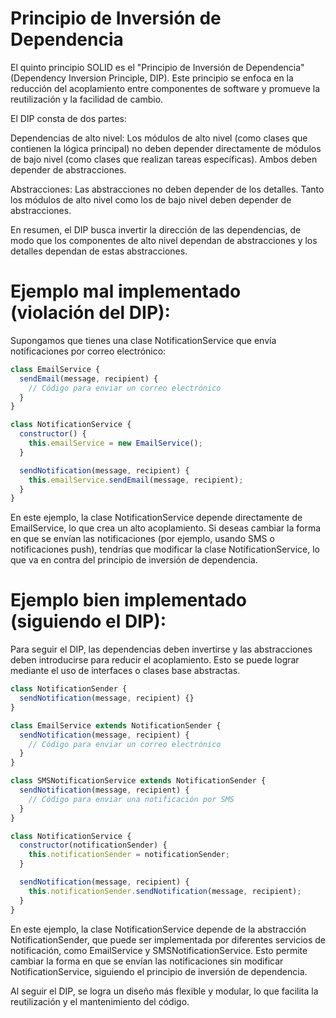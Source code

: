 # Principio de Inversión de Dependencia


El quinto principio SOLID es el "Principio de Inversión de Dependencia" (Dependency Inversion Principle, DIP). Este principio se enfoca en la reducción del acoplamiento entre componentes de software y promueve la reutilización y la facilidad de cambio.

El DIP consta de dos partes:

Dependencias de alto nivel: Los módulos de alto nivel (como clases que contienen la lógica principal) no deben depender directamente de módulos de bajo nivel (como clases que realizan tareas específicas). Ambos deben depender de abstracciones.

Abstracciones: Las abstracciones no deben depender de los detalles. Tanto los módulos de alto nivel como los de bajo nivel deben depender de abstracciones.

En resumen, el DIP busca invertir la dirección de las dependencias, de modo que los componentes de alto nivel dependan de abstracciones y los detalles dependan de estas abstracciones.

# Ejemplo mal implementado (violación del DIP):

Supongamos que tienes una clase NotificationService que envía notificaciones por correo electrónico:

```javascript
class EmailService {
  sendEmail(message, recipient) {
    // Código para enviar un correo electrónico
  }
}

class NotificationService {
  constructor() {
    this.emailService = new EmailService();
  }

  sendNotification(message, recipient) {
    this.emailService.sendEmail(message, recipient);
  }
}

```

En este ejemplo, la clase NotificationService depende directamente de EmailService, lo que crea un alto acoplamiento. Si deseas cambiar la forma en que se envían las notificaciones (por ejemplo, usando SMS o notificaciones push), tendrías que modificar la clase NotificationService, lo que va en contra del principio de inversión de dependencia.

# Ejemplo bien implementado (siguiendo el DIP):

Para seguir el DIP, las dependencias deben invertirse y las abstracciones deben introducirse para reducir el acoplamiento. Esto se puede lograr mediante el uso de interfaces o clases base abstractas.

```javascript
class NotificationSender {
  sendNotification(message, recipient) {}
}

class EmailService extends NotificationSender {
  sendNotification(message, recipient) {
    // Código para enviar un correo electrónico
  }
}

class SMSNotificationService extends NotificationSender {
  sendNotification(message, recipient) {
    // Código para enviar una notificación por SMS
  }
}

class NotificationService {
  constructor(notificationSender) {
    this.notificationSender = notificationSender;
  }

  sendNotification(message, recipient) {
    this.notificationSender.sendNotification(message, recipient);
  }
}

```
En este ejemplo, la clase NotificationService depende de la abstracción NotificationSender, que puede ser implementada por diferentes servicios de notificación, como EmailService y SMSNotificationService. Esto permite cambiar la forma en que se envían las notificaciones sin modificar NotificationService, siguiendo el principio de inversión de dependencia.

Al seguir el DIP, se logra un diseño más flexible y modular, lo que facilita la reutilización y el mantenimiento del código.


